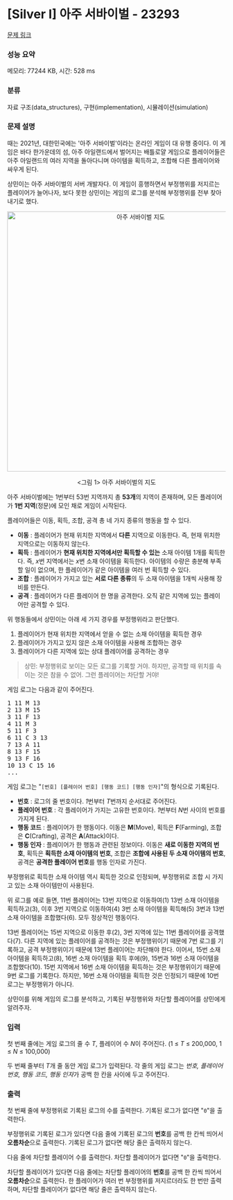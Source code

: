 # [Silver I] 아주 서바이벌 - 23293 

[문제 링크](https://www.acmicpc.net/problem/23293) 

### 성능 요약

메모리: 77244 KB, 시간: 528 ms

### 분류

자료 구조(data_structures), 구현(implementation), 시뮬레이션(simulation)

### 문제 설명

<p>때는 2021년, 대한민국에는 '아주 서바이벌'이라는 온라인 게임이 대 유행 중이다. 이 게임은 바다 한가운데의 섬, 아주 아일랜드에서 벌어지는 배틀로얄 게임으로 플레이어들은 아주 아일랜드의 여러 지역을 돌아다니며 아이템을 획득하고, 조합해 다른 플레이어와 싸우게 된다.</p>

<p>상민이는 아주 서바이벌의 서버 개발자다. 이 게임이 흥행하면서 부정행위를 저지르는 플레이어가 늘어나자, 보다 못한 상민이는 게임의 로그를 분석해 부정행위를 전부 찾아내기로 했다.</p>

<p style="text-align: center;"><img alt="아주 서바이벌 지도" src="https://upload.acmicpc.net/d6c3457b-1d95-4a74-8fdf-5c7835af954a/-/preview/" style="width: 600px; height: 600px;"></p>

<p style="text-align: center;"><그림 1> 아주 서바이벌의 지도</p>

<p>아주 서바이벌에는 1번부터 53번 지역까지 총 <strong>53개</strong>의 지역이 존재하며, 모든 플레이어가 <strong>1번 지역</strong>(정문)에 모인 채로 게임이 시작된다.</p>

<p>플레이어들은 이동, 획득, 조합, 공격 총 네 가지 종류의 행동을 할 수 있다.</p>

<ul>
	<li><strong>이동</strong> : 플레이어가 현재 위치한 지역에서 <strong>다른</strong> 지역으로 이동한다. 즉, 현재 위치한 지역으로는 이동하지 않는다.</li>
	<li><strong>획득</strong> : 플레이어가 <strong>현재 위치한 지역에서만 획득할 수 있는</strong> 소재 아이템 1개를 획득한다. 즉, <em>x</em>번 지역에서는 <em>x</em>번 소재 아이템을 획득한다. 아이템의 수량은 충분해 부족할 일이 없으며, 한 플레이어가 같은 아이템을 여러 번 획득할 수 있다.</li>
	<li><strong>조합</strong> : 플레이어가 가지고 있는 <strong>서로 다른 종류</strong>의 두 소재 아이템을 1개씩 사용해 장비를 만든다.</li>
	<li><strong>공격</strong> : 플레이어가 다른 플레이어 한 명을 공격한다. 오직 같은 지역에 있는 플레이어만 공격할 수 있다.</li>
</ul>

<p>위 행동들에서 상민이는 아래 세 가지 경우를 부정행위라고 판단했다.</p>

<ol>
	<li>플레이어가 현재 위치한 지역에서 얻을 수 없는 소재 아이템을 획득한 경우</li>
	<li>플레이어가 가지고 있지 않은 소재 아이템을 사용해 조합하는 경우</li>
	<li>플레이어가 다른 지역에 있는 상대 플레이어를 공격하는 경우</li>
</ol>

<blockquote>
<p>상민: 부정행위로 보이는 모든 로그를 기록할 거야. 하지만, 공격할 때 위치를 속이는 것은 참을 수 없어. 그런 플레이어는 차단할 거야!</p>
</blockquote>

<p>게임 로그는 다음과 같이 주어진다.</p>

<pre>1 11 M 13
2 13 M 15
3 11 F 13
4 11 M 3
5 11 F 3
6 11 C 3 13
7 13 A 11
8 13 F 15
9 13 F 16
10 13 C 15 16
...</pre>

<p>게임 로그는 "<code>[번호] [플레이어 번호] [행동 코드] [행동 인자]</code>"의 형식으로 기록된다.</p>

<ul>
	<li><strong>번호</strong> : 로그의 줄 번호이다. <em>1</em>번부터 <em>T</em>번까지 순서대로 주어진다.</li>
	<li><strong>플레이어 번호</strong> : 각 플레이어가 가지는 고유한 번호이다. <em>1</em>번부터 <em>N</em>번 사이의 번호를 가지게 된다.</li>
	<li><strong>행동 코드</strong> : 플레이어가 한 행동이다. 이동은 <strong>M</strong>(Move), 획득은 <strong>F</strong>(Farming), 조합은 <strong>C</strong>(Crafting), 공격은 <strong>A</strong>(Attack)이다.</li>
	<li><strong>행동 인자</strong> : 플레이어가 한 행동과 관련된 정보이다. 이동은 <strong>새로 이동한 지역의 번호</strong>, 획득은 <strong>획득한 소재 아이템의 번호</strong>, 조합은 <strong>조합에 사용된 두 소재 아이템의 번호</strong>, 공격은 <strong>공격한 플레이어 번호</strong>를 행동 인자로 가진다.</li>
</ul>

<p>부정행위로 획득한 소재 아이템 역시 획득한 것으로 인정되며, 부정행위로 조합 시 가지고 있는 소재 아이템만이 사용된다.</p>

<p>위 로그를 예로 들면, 11번 플레이어는 13번 지역으로 이동하여(1) 13번 소재 아이템을 획득하고(3), 이후 3번 지역으로 이동하여(4) 3번 소재 아이템을 획득해(5) 3번과 13번 소재 아이템을 조합했다(6). 모두 정상적인 행동이다.</p>

<p>13번 플레이어는 15번 지역으로 이동한 후(2), 3번 지역에 있는 11번 플레이어를 공격했다(7). 다른 지역에 있는 플레이어를 공격하는 것은 부정행위이기 때문에 7번 로그를 기록하고, 공격 부정행위이기 때문에 13번 플레이어는 차단해야 한다. 이어서, 15번 소재 아이템을 획득하고(8), 16번 소재 아이템을 획득 후에(9), 15번과 16번 소재 아이템을 조합했다(10). 15번 지역에서 16번 소재 아이템을 획득하는 것은 부정행위이기 때문에 9번 로그를 기록한다. 하지만, 16번 소재 아이템을 획득한 것은 인정되기 때문에 10번 로그는 부정행위가 아니다.</p>

<p>상민이를 위해 게임의 로그를 분석하고, 기록된 부정행위와 차단할 플레이어를 상민에게 알려주자.</p>

### 입력 

 <p>첫 번째 줄에는 게임 로그의 줄 수 <em>T</em>, 플레이어 수 <em>N</em>이 주어진다. (1 ≤ <em>T</em> ≤ 200,000, 1 ≤ <em>N</em> ≤ 100,000)</p>

<p>두 번째 줄부터 <em>T</em>개 줄 동안 게임 로그가 입력된다. 각 줄의 게임 로그는 <em>번호,</em> <em>플레이어 번호,</em> <em>행동 코드,</em> <em>행동 인자</em>가 공백 한 칸을 사이에 두고 주어진다.</p>

### 출력 

 <p>첫 번째 줄에 부정행위로 기록된 로그의 수를 출력한다. 기록된 로그가 없다면 "<code>0</code>"을 출력한다.</p>

<p>부정행위로 기록된 로그가 있다면 다음 줄에 기록된 로그의 <strong>번호</strong>를 공백 한 칸씩 띄어서 <strong>오름차순</strong>으로 출력한다. 기록된 로그가 없다면 해당 줄은 출력하지 않는다.</p>

<p>다음 줄에 차단할 플레이어 수를 출력한다. 차단할 플레이어가 없다면 "<code>0</code>"을 출력한다.</p>

<p>차단할 플레이어가 있다면 다음 줄에는 차단할 플레이어의 <strong>번호</strong>를 공백 한 칸씩 띄어서 <strong>오름차순</strong>으로 출력한다. 한 플레이어가 여러 번 부정행위를 저지르더라도 한 번만 출력하며, 차단할 플레이어가 없다면 해당 줄은 출력하지 않는다.</p>

